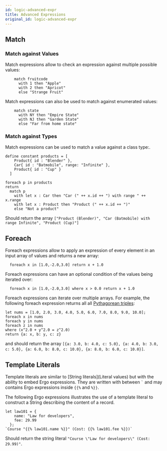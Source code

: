 ```yaml
---
id: logic-advanced-expr
title: Advanced Expressions
original_id: logic-advanced-expr
---
```


## Match

### Match against Values

Match expressions allow to check an expression against multiple possible
values:

```ergo
    match fruitcode
      with 1 then "Apple"
      with 2 then "Apricot"
      else "Strange Fruit"
```

Match expressions can also be used to match against enumerated values:
```ergo
    match state
      with NY then "Empire State"
      with NJ then "Garden State"
      else "Far from home state"
```

### Match against Types

Match expressions can be used to match a value against a class type:.

```
define constant products = [
    Product{ id : "Blender" },
    Car{ id : "Batmobile", range: "Infinite" },
    Product{ id : "Cup" }
  ]

foreach p in products
return
  match p
    with let x : Car then "Car (" ++ x.id ++ ") with range " ++ x.range
    with let x : Product then "Product (" ++ x.id ++ ")"
    else "Not a product"
```
Should return the array `["Product (Blender)", "Car (Batmobile) with range Infinite", "Product (Cup)"]`

## Foreach

Foreach expressions allow to apply an expression of every element in
an input array of values and returns a new array:

```ergo
  foreach x in [1.0,-2.0,3.0] return x + 1.0
```

Foreach expressions can have an optional condition of the values being
iterated over:

```ergo
  foreach x in [1.0,-2.0,3.0] where x > 0.0 return x + 1.0
```

Foreach expressions can iterate over multiple arrays. For example, the following foreach expression returns all all [Pythagorean triples](https://en.wikipedia.org/wiki/Pythagorean_triple):
```ergo
let nums = [1.0, 2.0, 3.0, 4.0, 5.0, 6.0, 7.0, 8.0, 9.0, 10.0];
foreach x in nums
foreach y in nums
foreach z in nums
where (x^2.0 + y^2.0 = z^2.0)
return {a: x, b: y, c: z}
```
and should return the array `[{a: 3.0, b: 4.0, c: 5.0}, {a: 4.0, b: 3.0, c: 5.0}, {a: 6.0, b: 8.0, c: 10.0}, {a: 8.0, b: 6.0, c: 10.0}]`.

## Template Literals

Template literals are similar to [String literals](Literal values) but with the ability to embed Ergo expressions. They are written with between `` ` `` and may contains Ergo expressions inside `{{%` and `%}}`.

The following Ergo expressions illustrates the use of a template literal to construct a String describing the content of a record.
```
let law101 = {
    name: "Law for developers",
    fee: 29.99
  };
`Course "{{% law101.name %}}" (Cost: {{% law101.fee %}})`
```
Should return the string literal `"Course \"Law for developers\" (Cost: 29.99)"`.

